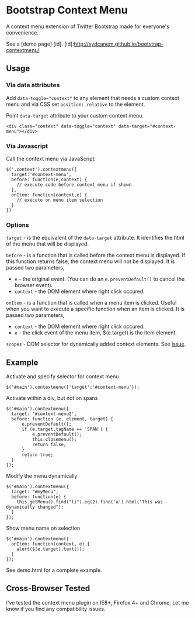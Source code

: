 Bootstrap Context Menu
======================

A context menu extension of Twitter Bootstrap made for everyone's convenience.

See a [demo page] [id].
[id]:http://sydcanem.github.io/bootstrap-contextmenu/

Usage
-----

### Via data attributes

Add `data-toggle="context"` to any element that needs a custom context menu and via CSS set `position: relative` to the element.

Point `data-target` attribute to your custom context menu.

`<div class="context" data-toggle="context" data-target="#context-menu"></div>`

### Via Javascript

Call the context menu via JavaScript:

    $('.context').contextmenu({
      target:'#context-menu', 
      before: function(e,context) {
        // execute code before context menu if shown
      },
      onItem: function(context,e) {
        // execute on menu item selection
      }
    })

### Options

`target` - is the equivalent of the `data-target` attribute. It identifies the html of the menu that will be displayed. 

`before` - is a function that is called before the context menu is displayed. If this function returns false, the context menu will not be displayed. It is passed two parameters,

  - `e` - the original event. (You can do an `e.preventDefault()` to cancel the browser event). 
  - `context` - the DOM element where right click occured.

`onItem` - is a function that is called when a menu item is clicked. Useful when you want to execute a specific function when an item is clicked. It is passed two parameters,

  - `context` - the DOM element where right click occured.
  - `e` - the click event of the menu item, $(e.target) is the item element.

`scopes` - DOM selector for dynamically added context elements. See [issue](https://github.com/sydcanem/bootstrap-contextmenu/issues/56).

Example
-------

Activate and specify selector for context menu

    $('#main').contextmenu({'target':'#context-menu'});

Activate within a div, but not on spans

    $('#main').contextmenu({
      target: '#context-menu2',
      before: function (e, element, target) {
          e.preventDefault();
          if (e.target.tagName == 'SPAN') {
              e.preventDefault();
              this.closemenu();
              return false;
          }
          return true;
      }
    });

Modify the menu dynamically

    $('#main').contextmenu({
      target: "#myMenu",
      before: function(e) { 
        this.getMenu().find("li").eq(2).find('a').html("This was dynamically changed");
      }
    });

Show menu name on selection

    $('#main').contextmenu({
      onItem: function(context, e) {
        alert($(e.target).text());
      }
    });



See demo.html for a complete example.

Cross-Browser Tested
--------------------

I've tested the context menu plugin on IE8+, Firefox 4+ and Chrome. Let me know if you find any compatibility issues.
